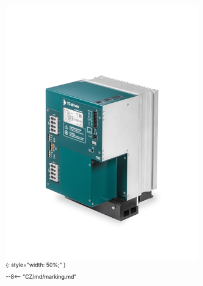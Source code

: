 ![TGZ-D-560-30/50 pic](../../../../source/img/photo_TGZ-D-560-30_50.webp){: style="width: 50%;" }

--8<-- "CZ/md/marking.md"
